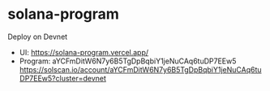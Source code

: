 # solana-program
Deploy on Devnet
  - UI: https://solana-program.vercel.app/
  - Program:
       aYCFmDitW6N7y6B5TgDpBqbiY1jeNuCAq6tuDP7EEw5
       https://solscan.io/account/aYCFmDitW6N7y6B5TgDpBqbiY1jeNuCAq6tuDP7EEw5?cluster=devnet
